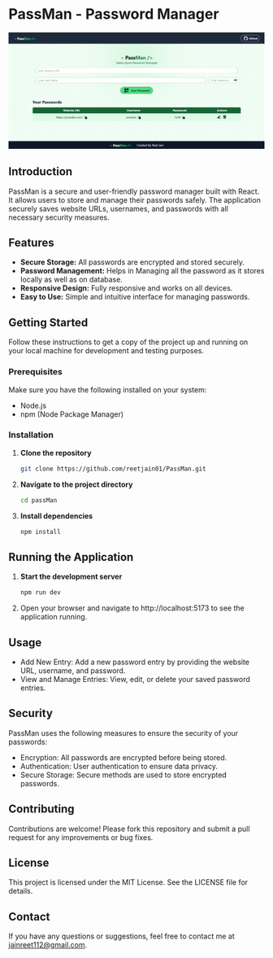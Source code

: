 # PassMan - Password Manager

![PassMan Screenshot](public/coverpage.png)

## Introduction

PassMan is a secure and user-friendly password manager built with React. It allows users to store and manage their passwords safely. The application securely saves website URLs, usernames, and passwords with all necessary security measures.

## Features

<ul>
<li><b>Secure Storage:</b> All passwords are encrypted and stored securely.</li>
<li><b>Password Management:</b> Helps in Managing all the password as it stores locally as well as on database.</li>
<li><b>Responsive Design:</b> Fully responsive and works on all devices.</li>
<li><b>Easy to Use:</b> Simple and intuitive interface for managing passwords.</li>
</ul>


## Getting Started

Follow these instructions to get a copy of the project up and running on your local machine for development and testing purposes.

### Prerequisites

Make sure you have the following installed on your system:

- Node.js
- npm (Node Package Manager)


### Installation

1. **Clone the repository**
   ```sh
   git clone https://github.com/reetjain01/PassMan.git

2. **Navigate to the project directory**
   ```sh
   cd passMan

3. **Install dependencies**
   ```sh
   npm install

## Running the Application


1. **Start the development server**
   ```sh
   npm run dev

2. Open your browser and navigate to http://localhost:5173 to see the application running.


    
## Usage
- Add New Entry: Add a new password entry by providing the website URL, username, and password.
- View and Manage Entries: View, edit, or delete your saved password entries.
  
## Security
PassMan uses the following measures to ensure the security of your passwords:

 - Encryption: All passwords are encrypted before being stored.
 - Authentication: User authentication to ensure data privacy.
 - Secure Storage: Secure methods are used to store encrypted passwords.

## Contributing
Contributions are welcome! Please fork this repository and submit a pull request for any improvements or bug fixes.

## License
This project is licensed under the MIT License. See the LICENSE file for details.

## Contact
If you have any questions or suggestions, feel free to contact me at jainreet112@gmail.com.




